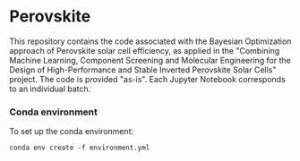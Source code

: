 # Perovskite

This repository contains the code associated with the Bayesian Optimization approach of Perovskite solar cell efficiency, as applied in the "Combining Machine Learning, Component Screening and Molecular Engineering for the Design of High-Performance and Stable Inverted Perovskite Solar Cells" project. The code is provided "as-is".
Each Jupyter Notebook corresponds to an individual batch.

### Conda environment

To set up the conda environment:

```
conda env create -f environment.yml
```
